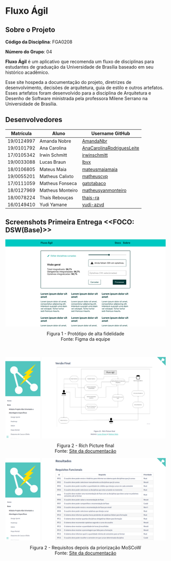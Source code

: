 <!--- Logo do Projeto -->

<!--- Esse repositório é para ser utilizado pelos grupos como um template inicial, da home page do Projeto.
As seções do Template NÃO DEVEM SER OMITIDAS, sendo TODAS RELEVANTES.
Demais diretrizes sobre a organização da wiki constam no Moodle Aprender 3.

**!! Atenção: Renomeie o seu repositório para (Ano.Semestre)_(Grupo)_(NomeDoProjeto)*. !!** 

**!! *Não coloque os nomes dos alunos no título do repositório*. !!**

**!! *Exemplo de título correto: 2022.1_G1_ProjetoPandora*. !!** -->
# Fluxo Ágil 

## Sobre o Projeto

**Código da Disciplina**: FGA0208

**Número do Grupo**: 04

**Fluxo Ágil** é um aplicativo que recomenda um fluxo de disciplinas para 
estudantes de graduação da Universidade de Brasília baseado em seu histórico 
acadêmico.

Esse site hospeda a documentação do projeto, diretrizes de desenvolvimento,
decisões de arquitetura, guia de estilo e outros artefatos. Esses artefatos
foram desenvolvido para a disciplina de Arquitetura e Desenho de Software 
ministrada pela professora Milene Serrano na Universidade de Brasília.

<!--
Descreva o seu projeto em linhas gerais.
Use referências, links, que permitam conhecer um pouco mais sobre o projeto. 
-->

## Desenvolvedores

| Matrícula  | Aluno            | Username GitHub                                                           |
| ---------- | ---------------- | ------------------------------------------------------------------------- |
| 19/0124997 | Amanda Nobre     | [AmandaNbr](https://github.com/AmandaNbr)                                 |
| 19/0101792 | Ana Carolina     | [AnaCarolinaRodriguesLeite](https://github.com/AnaCarolinaRodriguesLeite) |
| 17/0105342 | Irwin Schmitt    | [irwinschmitt](https://github.com/irwinschmitt)                           |
| 19/0033088 | Lucas Braun      | [lbvx](https://github.com/lbvx)                                           |
| 18/0106805 | Mateus Maia      | [mateusmaiamaia](https://github.com/mateusmaiamaia)                       |
| 19/0055201 | Matheus Calixto  | [matheuscvp](https://github.com/matheuscvp)                               |
| 17/0111059 | Matheus Fonseca  | [gatotabaco](https://github.com/gatotabaco)                               |
| 18/0127969 | Matheus Monteiro | [matheusyanmonteiro](https://github.com/matheusyanmonteiro)               |
| 18/0078224 | Thaís Rebouças   | [thais-ra](https://github.com/thais-ra)                                   |
| 16/0149410 | Yudi Yamane      | [yudi-azvd](https://github.com/yudi-azvd)                                 |

## Screenshots Primeira Entrega <<FOCO: DSW(Base)>>
<img src="images/1a-entrega/print-prototipo.png" align="center" />
<p align = "center"> 
Figura 1 - Protótipo de alta fidelidade <br>
Fonte: Figma da equipe
</p>

<br>
<br>

<img src="images/1a-entrega/print-rich-picture.png" align="center" />
<p align = "center"> 
Figura 2 - Rich Picture final <br>
Fonte: <a href="https://unbarqdsw2022-1.github.io/2022.1_G4_FluxoAgil/#/Base/AbordagemNaoEspecifica/rich_picture?id=vers%c3%a3o-final">Site da documentação</a>
</p>


<img src="images/1a-entrega/print-priorizacao.png" align="center" />
<p align = "center"> 
Figura 2 - Requisitos depois da priorização MoSCoW <br>
Fonte: <a href="http://localhost:3000/#/Base/AbordagemNaoEspecifica/priorizacao/moscow?id=resultados">Site da documentação</a>
</p>



<!--- 
## Screenshots Segunda Entrega <<FOCO: DSW(Modelagem)>>
Adicione 2 ou mais screenshots do projeto em termos de artefatos da Segunda Entrega.

## Screenshots Terceira Entrega <<FOCO: DSW(Padrões de Projeto)>>
Adicione 2 ou mais screenshots do projeto em termos de artefatos da Terceira Entrega.

## Screenshots Quarta Entrega (FINAL) <<FOCOS: Arquitetura & Reutilização de Software & PROJETO FINAL>>
Adicione 2 ou mais screenshots do projeto em termos de interface e/ou funcionamento.

## Descritivo dos Principais Aspectos Técnicos 
**Principal(is) Metodologia(s) Adotada(s)**: xxxxxx<br>
**Principais Linguagens Utilizadas e/ou Pretendidas**: xxxxxx<br>
**Principais Tecnologias Utilizadas e/ou Pretendidas**: xxxxxx<br>
**Principal(is) Estilo(s) Arquitetural(is) Adotado(s)**: xxxxxx<br>

## O Projeto está rodando?
( ) SIM
( ) NÃO
Se SIM, insira um manual (ou um script) para auxiliar ainda mais os interessados em consultar o projeto.

## Informações Complementares 
Quaisquer outras informações sobre seu projeto podem ser descritas nessa seção.
